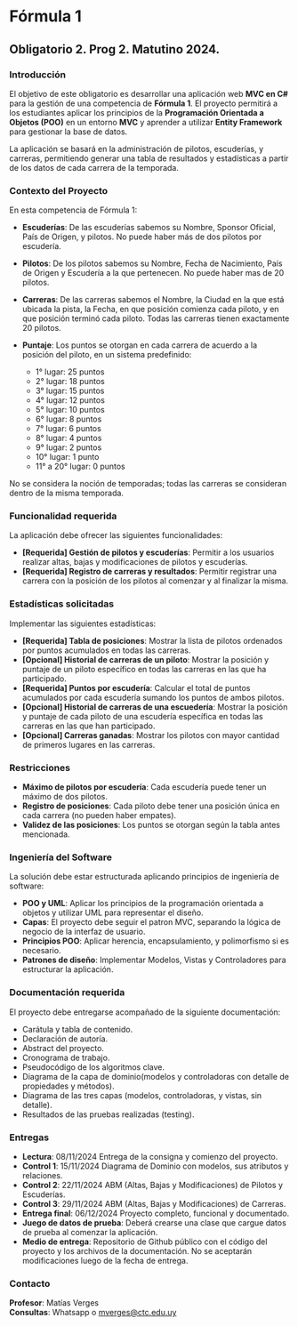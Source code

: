 # Fórmula 1

## Obligatorio 2. Prog 2. Matutino 2024.

### Introducción

El objetivo de este obligatorio es desarrollar una aplicación web **MVC en C#** para la gestión de una competencia de **Fórmula 1**. El proyecto permitirá a los estudiantes aplicar los principios de la **Programación Orientada a Objetos (POO)** en un entorno **MVC** y aprender a utilizar **Entity Framework** para gestionar la base de datos.

La aplicación se basará en la administración de pilotos, escuderías, y carreras, permitiendo generar una tabla de resultados y estadísticas a partir de los datos de cada carrera de la temporada.

### Contexto del Proyecto

En esta competencia de Fórmula 1:

- **Escuderías**: De las escuderías sabemos su Nombre, Sponsor Oficial, País de Origen, y pilotos. No puede haber más de dos pilotos por escudería.
- **Pilotos**: De los pilotos sabemos su Nombre, Fecha de Nacimiento, País de Origen y Escudería a la que pertenecen. No puede haber mas de 20 pilotos.
- **Carreras**: De las carreras sabemos el Nombre, la Ciudad en la que está ubicada la pista, la Fecha, en que posición comienza cada piloto, y en que posición terminó cada piloto. Todas las carreras tienen exactamente 20 pilotos.
- **Puntaje**: Los puntos se otorgan en cada carrera de acuerdo a la posición del piloto, en un sistema predefinido:

  - 1° lugar: 25 puntos
  - 2° lugar: 18 puntos
  - 3° lugar: 15 puntos
  - 4° lugar: 12 puntos
  - 5° lugar: 10 puntos
  - 6° lugar: 8 puntos
  - 7° lugar: 6 puntos
  - 8° lugar: 4 puntos
  - 9° lugar: 2 puntos
  - 10° lugar: 1 punto
  - 11° a 20° lugar: 0 puntos

No se considera la noción de temporadas; todas las carreras se consideran dentro de la misma temporada.

### Funcionalidad requerida

La aplicación debe ofrecer las siguientes funcionalidades:

- **[Requerida] Gestión de pilotos y escuderías**: Permitir a los usuarios realizar altas, bajas y modificaciones de pilotos y escuderías.
- **[Requerida] Registro de carreras y resultados**: Permitir registrar una carrera con la posición de los pilotos al comenzar y al finalizar la misma.

### Estadísticas solicitadas

Implementar las siguientes estadísticas:

- **[Requerida] Tabla de posiciones**: Mostrar la lista de pilotos ordenados por puntos acumulados en todas las carreras.
- **[Opcional] Historial de carreras de un piloto**: Mostrar la posición y puntaje de un piloto específico en todas las carreras en las que ha participado.
- **[Requerida] Puntos por escudería**: Calcular el total de puntos acumulados por cada escudería sumando los puntos de ambos pilotos.
- **[Opcional] Historial de carreras de una escuedería**: Mostrar la posición y puntaje de cada piloto de una escudería específica en todas las carreras en las que han participado.
- **[Opcional] Carreras ganadas**: Mostrar los pilotos con mayor cantidad de primeros lugares en las carreras.

### Restricciones

- **Máximo de pilotos por escudería**: Cada escudería puede tener un máximo de dos pilotos.
- **Registro de posiciones**: Cada piloto debe tener una posición única en cada carrera (no pueden haber empates).
- **Validez de las posiciones**: Los puntos se otorgan según la tabla antes mencionada.

### Ingeniería del Software

La solución debe estar estructurada aplicando principios de ingeniería de software:

- **POO y UML**: Aplicar los principios de la programación orientada a objetos y utilizar UML para representar el diseño.
- **Capas**: El proyecto debe seguir el patron MVC, separando la lógica de negocio de la interfaz de usuario.
- **Principios POO**: Aplicar herencia, encapsulamiento, y polimorfismo si es necesario.
- **Patrones de diseño**: Implementar Modelos, Vistas y Controladores para estructurar la aplicación.

### Documentación requerida

El proyecto debe entregarse acompañado de la siguiente documentación:

- Carátula y tabla de contenido.
- Declaración de autoría.
- Abstract del proyecto.
- Cronograma de trabajo.
- Pseudocódigo de los algoritmos clave.
- Diagrama de la capa de dominio(modelos y controladoras con detalle de propiedades y métodos).
- Diagrama de las tres capas (modelos, controladoras, y vistas, sin detalle).
- Resultados de las pruebas realizadas (testing).

### Entregas

- **Lectura**: 08/11/2024 Entrega de la consigna y comienzo del proyecto.
- **Control 1**: 15/11/2024 Diagrama de Dominio con modelos, sus atributos y relaciones.
- **Control 2**: 22/11/2024 ABM (Altas, Bajas y Modificaciones) de Pilotos y Escuderías.
- **Control 3**: 29/11/2024 ABM (Altas, Bajas y Modificaciones) de Carreras.
- **Entrega final**: 06/12/2024 Proyecto completo, funcional y documentado.
- **Juego de datos de prueba**: Deberá crearse una clase que cargue datos de prueba al comenzar la aplicación.
- **Medio de entrega**: Repositorio de Github público con el código del proyecto y los archivos de la documentación. No se aceptarán modificaciones luego de la fecha de entrega.

### Contacto

**Profesor**: Matías Verges  
**Consultas**: Whatsapp o mverges@ctc.edu.uy
